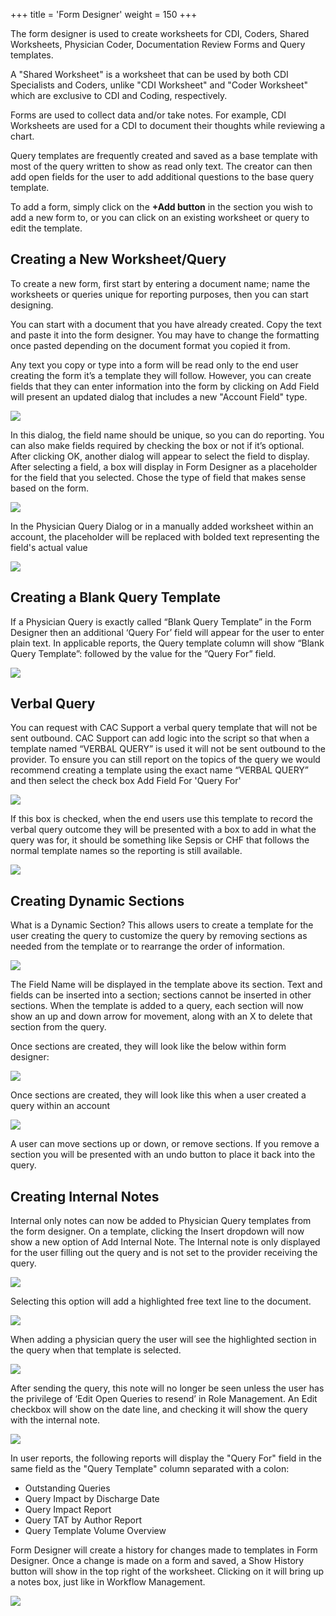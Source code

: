 +++
title = 'Form Designer'
weight = 150
+++

The form designer is used to create worksheets for CDI, Coders, Shared Worksheets, Physician Coder,
Documentation Review Forms and Query templates.

A "Shared Worksheet" is a worksheet that can be used by both CDI Specialists and Coders, unlike "CDI
Worksheet" and "Coder Worksheet" which are exclusive to CDI and Coding, respectively.

Forms are used to collect data and/or take notes. For example, CDI Worksheets are used for a CDI to
document their thoughts while reviewing a chart.

Query templates are frequently created and saved as a base template with most of the query written to
show as read only text. The creator can then add open fields for the user to add additional questions to
the base query template.

To add a form, simply click on the **+Add button** in the section you wish to add a new form to, or you can
click on an existing worksheet or query to edit the template.

## Creating a New Worksheet/Query

To create a new form, first start by entering a document name; name the worksheets or queries unique
for reporting purposes, then you can start designing.

You can start with a document that you have already created. Copy the text and paste it into the form
designer. You may have to change the formatting once pasted depending on the document format you
copied it from.

Any text you copy or type into a form will be read only to the end user
creating the form it’s a template they will follow. However, you can
create fields that they can enter information into the form by clicking
on Add Field will present an updated dialog that includes a new
"Account Field" type.

![](image-550.jpg)

In this dialog, the field name should be unique, so you can do reporting.
You can also make fields required by checking the box or not if it’s
optional. After clicking OK, another dialog will appear to
select the field to display. After selecting a field, a box will display in Form Designer as a
placeholder for the field that you selected. Chose the type of field that makes sense
based on the form.

![](image-551.jpg)

In the Physician Query Dialog or in a manually added worksheet within an account, the
placeholder will be replaced with bolded text representing the field's actual value

![](image-548.jpg)

## Creating a Blank Query Template

If a Physician Query is exactly called “Blank Query Template” in the Form Designer then an additional
‘Query For’ field will appear for the user to enter plain text.
In applicable reports, the Query template column will show “Blank Query Template”: followed by the
value for the ”Query For” field.

![](image-549.jpg)

## Verbal Query

You can request with CAC Support a verbal query template that will not be sent outbound. CAC Support
can add logic into the script so that when a template named “VERBAL QUERY” is used it will not be sent
outbound to the provider. To ensure you can still report on the topics of the query we would
recommend creating a template using the exact name “VERBAL QUERY” and then select the check box
Add Field For 'Query For'

![](image-552.jpg)

If this box is checked, when the end users use this template to record the verbal query outcome they
will be presented with a box to add in what the query was for, it should be something like Sepsis or CHF
that follows the normal template names so the reporting is still available.

![](image-553.jpg)

## Creating Dynamic Sections

What is a Dynamic Section? This allows users to create a template for the user creating the query to
customize the query by removing sections as needed from the template or to
rearrange the order of information.

![](image-554.jpg)

The Field Name will be displayed in the template above its section. Text and
fields can be inserted into a section; sections cannot be inserted in other sections.
When the template is added to a query, each section will now show an up and
down arrow for movement, along with an X to delete that section from the query.

Once sections are created, they will look like the below within form designer:

![](image-555.jpg)

Once sections are created, they will look like this when a user created a query within an account

![](image-556.jpg)

A user can move sections up or down, or remove sections. If you remove a section you will be presented
with an undo button to place it back into the query.

## Creating Internal Notes

Internal only notes can now be added to Physician Query templates from
the form designer. On a template, clicking the Insert dropdown will now
show a new option of Add Internal Note. The Internal note is only
displayed for the user filling out the query and is not set to the provider
receiving the query.

![](image-560.jpg)

Selecting this option will add a highlighted free text line to the
document.

![](image-557.jpg)

When adding a physician query the user will see the highlighted section in the query when that template
is selected.

![](image-558.jpg)

After sending the query, this note will no longer be seen unless the user has the privilege of ‘Edit Open
Queries to resend’ in Role Management. An Edit checkbox will show on the date line, and checking it
will show the query with the internal note.

![](image-559.jpg)

In user reports, the following
reports will display the "Query For" field in the same field as the "Query Template" column separated
with a colon:

- Outstanding Queries
- Query Impact by Discharge Date
- Query Impact Report
- Query TAT by Author Report
- Query Template Volume Overview

Form Designer will create a history for changes made to templates in Form Designer. Once a change is
made on a form and saved, a Show History button will show in the top right of the worksheet. Clicking
on it will bring up a notes box, just like in Workflow Management.

![](image-561.jpg)

